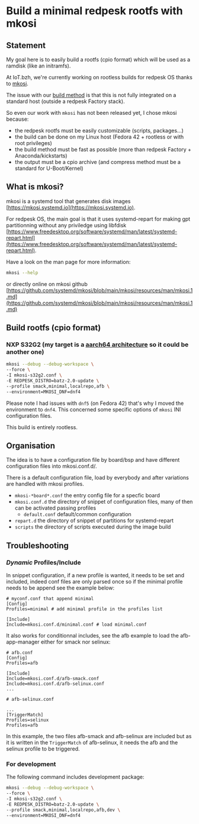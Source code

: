 # Build a minimal redpesk rootfs with mkosi

## Statement

My goal here is to easily build a rootfs (cpio format) which will be used as a ramdisk (like an initramfs).

At IoT.bzh, we're currently working on rootless builds for redpesk OS thanks to [mkosi](https://mkosi.systemd.io).

The issue with our [build method](https://docs.redpesk.bzh/docs/en/master/redpesk-factory/images-management/01-create-an-image.html#creation-of-a-custom-redpesk-os-image) is that this is not fully integrated on a standard host (outside a redpesk Factory stack).

So even our work with `mkosi` has not been released yet, I chose mkosi because:
- the redpesk rootfs must be easily customizable (scripts, packages...)
- the build can be done on my Linux host (Fedora 42 + rootless or with root privileges)
- the build method must be fast as possible (more than redpesk Factory + Anaconda/kickstarts)
- the output must be a cpio archive (and compress method must be a standard for U-Boot/Kernel)

## What is mkosi?

mkosi is a systemd tool that generates disk images [https://mkosi.systemd.io](https://mkosi.systemd.io).

For redpesk OS, the main goal is that it uses systemd-repart for making gpt
partitionning without any priviledge using libfdisk [https://www.freedesktop.org/software/systemd/man/latest/systemd-repart.html](https://www.freedesktop.org/software/systemd/man/latest/systemd-repart.html).

Have a look on the man page for more information:

```bash
mkosi --help
```

or directly online on mkosi github
[https://github.com/systemd/mkosi/blob/main/mkosi/resources/man/mkosi.1.md](https://github.com/systemd/mkosi/blob/main/mkosi/resources/man/mkosi.1.md)

## Build rootfs (cpio format)

### NXP S32G2 (my target is a [aarch64 architecture](https://docs.redpesk.bzh/docs/en/master/download/boards/docs/boards/nxp-s32g2.html) so it could be another one)

```bash
mkosi --debug --debug-workspace \
--force \
-I mkosi-s32g2.conf \
-E REDPESK_DISTRO=batz-2.0-update \
--profile smack,minimal,localrepo,afb \
--environment=MKOSI_DNF=dnf4
```

Please note I had issues with `dnf5` (on Fedora 42) that's why I moved the environment to `dnf4`.
This concerned some specific options of `mkosi` INI configuration files.

This build is entirely rootless.

## Organisation

The idea is to have a configuration file by board/bsp and have different
configuration files into mkosi.conf.d/.

There is a default configuration file, load by everybody and after variations
are handled with mkosi profiles.

* `mkosi-*board*.conf` the entry config file for a specfic board
* `mkosi.conf.d` the directory of snippet of configuration files,
many of then can be activated passing profiles
    * `default.conf` default/common configuration
* `repart.d` the directory of snippet of partitions for systemd-repart
* `scripts` the directory of scripts executed during the image build

## Troubleshooting

### *Dynamic* Profiles/Include

In snippet configuration, if a new profile is wanted, it needs to be set and
included, indeed conf files are only parsed once so if the minimal profile
needs to be append see the example below:

```
# myconf.conf that append minimal
[Config]
Profiles=minimal # add minimal profile in the profiles list

[Include]
Include=mkosi.conf.d/minimal.conf # load minimal.conf
```

It also works for conditionnal includes, see the afb example to load the
afb-app-manager either for smack nor selinux:

```
# afb.conf
[Config]
Profiles=afb

[Include]
Include=mkosi.conf.d/afb-smack.conf
Include=mkosi.conf.d/afb-selinux.conf
...

# afb-selinux.conf

...
[TriggerMatch]
Profiles=selinux
Profiles=afb
```

In this example, the two files afb-smack and afb-selinux are included
but as it is written in the `TriggerMatch` of afb-selinux,
it needs the afb and the selinux profile to be triggered.

### For development

The following command includes development package:

```bash
mkosi --debug --debug-workspace \
--force \
-I mkosi-s32g2.conf \
-E REDPESK_DISTRO=batz-2.0-update \
--profile smack,minimal,localrepo,afb,dev \
--environment=MKOSI_DNF=dnf4
```